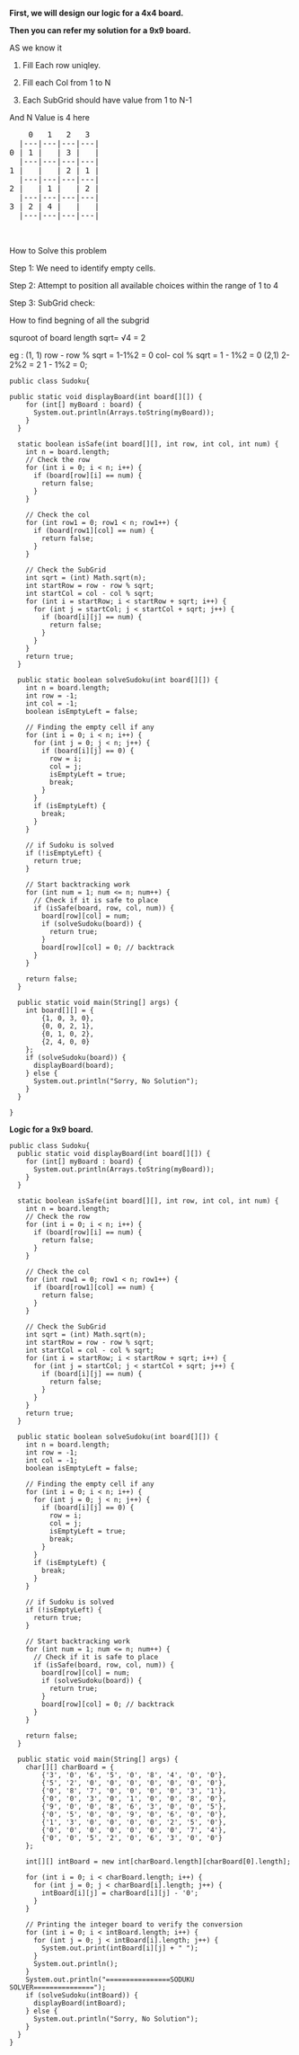 
**First, we will design our logic for a 4x4 board.**

**Then you can refer my solution for a 9x9 board.**

AS we know it 

1. Fill Each row uniqley.
   
2. Fill each Col from 1 to N
   
3. Each SubGrid should have value from 1 to N-1

And N Value is 4 here 

<PRE>
    0   1   2   3
  |---|---|---|---|
0 | 1 |   | 3 |   |
  |---|---|---|---|
1 |   |   | 2 | 1 |
  |---|---|---|---|
2 |   | 1 |   | 2 |
  |---|---|---|---|
3 | 2 | 4 |   |   |
  |---|---|---|---|

  </PRE>

  How to Solve this problem

 Step 1: We need to identify empty cells.
 
 Step 2: Attempt to position all available choices within the range of 1 to 4

 Step 3: SubGrid check:

 How to find begning of all the subgrid 

 squroot of board length sqrt= √4 = 2

 eg : (1, 1)  row - row % sqrt =  1-1%2 = 0
              col- col % sqrt = 1 - 1%2 = 0 
      (2,1)   2-2%2 = 2 
              1 - 1%2 = 0;
              


```
public class Sudoku{

public static void displayBoard(int board[][]) {
    for (int[] myBoard : board) {
      System.out.println(Arrays.toString(myBoard));
    }
  }

  static boolean isSafe(int board[][], int row, int col, int num) {
    int n = board.length;
    // Check the row
    for (int i = 0; i < n; i++) {
      if (board[row][i] == num) {
        return false;
      }
    }

    // Check the col
    for (int row1 = 0; row1 < n; row1++) {
      if (board[row1][col] == num) {
        return false;
      }
    }

    // Check the SubGrid
    int sqrt = (int) Math.sqrt(n);
    int startRow = row - row % sqrt;
    int startCol = col - col % sqrt;
    for (int i = startRow; i < startRow + sqrt; i++) {
      for (int j = startCol; j < startCol + sqrt; j++) {
        if (board[i][j] == num) {
          return false;
        }
      }
    }
    return true;
  }

  public static boolean solveSudoku(int board[][]) {
    int n = board.length;
    int row = -1;
    int col = -1;
    boolean isEmptyLeft = false;

    // Finding the empty cell if any
    for (int i = 0; i < n; i++) {
      for (int j = 0; j < n; j++) {
        if (board[i][j] == 0) {
          row = i;
          col = j;
          isEmptyLeft = true;
          break;
        }
      }
      if (isEmptyLeft) {
        break;
      }
    }

    // if Sudoku is solved
    if (!isEmptyLeft) {
      return true;
    }

    // Start backtracking work
    for (int num = 1; num <= n; num++) {
      // Check if it is safe to place
      if (isSafe(board, row, col, num)) {
        board[row][col] = num;
        if (solveSudoku(board)) {
          return true;
        }
        board[row][col] = 0; // backtrack
      }
    }

    return false;
  }

  public static void main(String[] args) {
    int board[][] = {
        {1, 0, 3, 0},
        {0, 0, 2, 1},
        {0, 1, 0, 2},
        {2, 4, 0, 0}
    };
    if (solveSudoku(board)) {
      displayBoard(board);
    } else {
      System.out.println("Sorry, No Solution");
    }
  }

}

```


**Logic for a 9x9 board.**

```
public class Sudoku{
  public static void displayBoard(int board[][]) {
    for (int[] myBoard : board) {
      System.out.println(Arrays.toString(myBoard));
    }
  }

  static boolean isSafe(int board[][], int row, int col, int num) {
    int n = board.length;
    // Check the row
    for (int i = 0; i < n; i++) {
      if (board[row][i] == num) {
        return false;
      }
    }

    // Check the col
    for (int row1 = 0; row1 < n; row1++) {
      if (board[row1][col] == num) {
        return false;
      }
    }

    // Check the SubGrid
    int sqrt = (int) Math.sqrt(n);
    int startRow = row - row % sqrt;
    int startCol = col - col % sqrt;
    for (int i = startRow; i < startRow + sqrt; i++) {
      for (int j = startCol; j < startCol + sqrt; j++) {
        if (board[i][j] == num) {
          return false;
        }
      }
    }
    return true;
  }

  public static boolean solveSudoku(int board[][]) {
    int n = board.length;
    int row = -1;
    int col = -1;
    boolean isEmptyLeft = false;

    // Finding the empty cell if any
    for (int i = 0; i < n; i++) {
      for (int j = 0; j < n; j++) {
        if (board[i][j] == 0) {
          row = i;
          col = j;
          isEmptyLeft = true;
          break;
        }
      }
      if (isEmptyLeft) {
        break;
      }
    }

    // if Sudoku is solved
    if (!isEmptyLeft) {
      return true;
    }

    // Start backtracking work
    for (int num = 1; num <= n; num++) {
      // Check if it is safe to place
      if (isSafe(board, row, col, num)) {
        board[row][col] = num;
        if (solveSudoku(board)) {
          return true;
        }
        board[row][col] = 0; // backtrack
      }
    }

    return false;
  }

  public static void main(String[] args) {
    char[][] charBoard = {
        {'3', '0', '6', '5', '0', '8', '4', '0', '0'},
        {'5', '2', '0', '0', '0', '0', '0', '0', '0'},
        {'0', '8', '7', '0', '0', '0', '0', '3', '1'},
        {'0', '0', '3', '0', '1', '0', '0', '8', '0'},
        {'9', '0', '0', '8', '6', '3', '0', '0', '5'},
        {'0', '5', '0', '0', '9', '0', '6', '0', '0'},
        {'1', '3', '0', '0', '0', '0', '2', '5', '0'},
        {'0', '0', '0', '0', '0', '0', '0', '7', '4'},
        {'0', '0', '5', '2', '0', '6', '3', '0', '0'}
    };

    int[][] intBoard = new int[charBoard.length][charBoard[0].length];

    for (int i = 0; i < charBoard.length; i++) {
      for (int j = 0; j < charBoard[i].length; j++) {
        intBoard[i][j] = charBoard[i][j] - '0';
      }
    }

    // Printing the integer board to verify the conversion
    for (int i = 0; i < intBoard.length; i++) {
      for (int j = 0; j < intBoard[i].length; j++) {
        System.out.print(intBoard[i][j] + " ");
      }
      System.out.println();
    }
    System.out.println("================SODUKU SOLVER===============");
    if (solveSudoku(intBoard)) {
      displayBoard(intBoard);
    } else {
      System.out.println("Sorry, No Solution");
    }
  }
}
```


 

 

 
